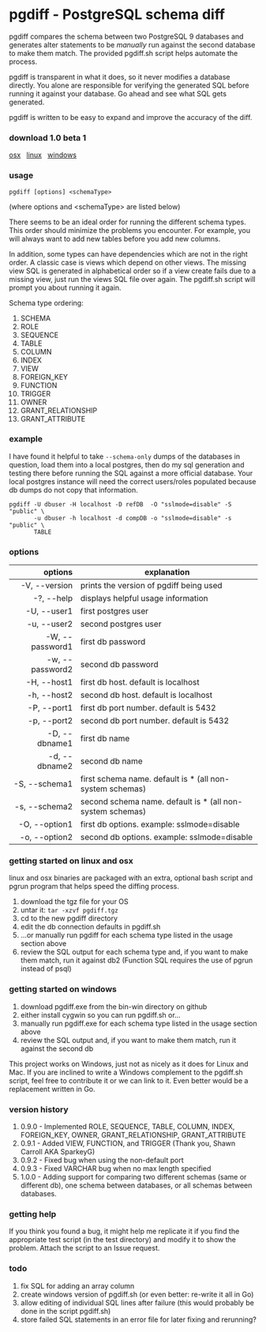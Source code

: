 # pgdiff - PostgreSQL schema diff

pgdiff compares the schema between two PostgreSQL 9 databases and generates alter statements to be *manually* run against the second database to make them match.  The provided pgdiff.sh script helps automate the process.  

pgdiff is transparent in what it does, so it never modifies a database directly. You alone are responsible for verifying the generated SQL before running it against your database.  Go ahead and see what SQL gets generated.

pgdiff is written to be easy to expand and improve the accuracy of the diff.


### download 1.0 beta 1
[osx](https://github.com/joncrlsn/pgdiff/releases/download/v1.0-beta.1/pgdiff-osx-1.0b1.tar.gz "OSX version") &nbsp; [linux](https://github.com/joncrlsn/pgdiff/files/1480823/pgdiff-linux-1.0b1.tar.gz  "Linux version") &nbsp; [windows](https://github.com/joncrlsn/pgdiff/releases/download/v1.0-beta.1/pgdiff-win-1.0b1.zip "Windows version")


### usage
	pgdiff [options] <schemaType>

(where options and &lt;schemaType&gt; are listed below)

There seems to be an ideal order for running the different schema types.  This order should minimize the problems you encounter.  For example, you will always want to add new tables before you add new columns.

In addition, some types can have dependencies which are not in the right order.  A classic case is views which depend on other views.  The missing view SQL is generated in alphabetical order so if a view create fails due to a missing view, just run the views SQL file over again. The pgdiff.sh script will prompt you about running it again.
 
Schema type ordering:

1. SCHEMA
1. ROLE
1. SEQUENCE
1. TABLE
1. COLUMN
1. INDEX
1. VIEW
1. FOREIGN\_KEY
1. FUNCTION
1. TRIGGER
1. OWNER
1. GRANT\_RELATIONSHIP
1. GRANT\_ATTRIBUTE


### example
I have found it helpful to take ```--schema-only``` dumps of the databases in question, load them into a local postgres, then do my sql generation and testing there before running the SQL against a more official database. Your local postgres instance will need the correct users/roles populated because db dumps do not copy that information.

```
pgdiff -U dbuser -H localhost -D refDB  -O "sslmode=disable" -S "public" \
       -u dbuser -h localhost -d compDB -o "sslmode=disable" -s "public" \
       TABLE 
```


### options

options           | explanation 
----------------: | ------------------------------------
  -V, --version   | prints the version of pgdiff being used
  -?, --help      | displays helpful usage information
  -U, --user1     | first postgres user
  -u, --user2     | second postgres user
  -W, --password1 | first db password
  -w, --password2 | second db password
  -H, --host1     | first db host.  default is localhost
  -h, --host2     | second db host. default is localhost
  -P, --port1     | first db port number.  default is 5432
  -p, --port2     | second db port number. default is 5432
  -D, --dbname1   | first db name
  -d, --dbname2   | second db name
  -S, --schema1   | first schema name.  default is * (all non-system schemas)
  -s, --schema2   | second schema name. default is * (all non-system schemas)
  -O, --option1   | first db options. example: sslmode=disable
  -o, --option2   | second db options. example: sslmode=disable


### getting started on linux and osx

linux and osx binaries are packaged with an extra, optional bash script and pgrun program that helps speed the diffing process. 

1. download the tgz file for your OS
1. untar it:  ```tar -xzvf pgdiff.tgz```
1. cd to the new pgdiff directory
1. edit the db connection defaults in pgdiff.sh 
1. ...or manually run pgdiff for each schema type listed in the usage section above
1. review the SQL output for each schema type and, if you want to make them match, run it against db2 (Function SQL requires the use of pgrun instead of psql)


### getting started on windows

1. download pgdiff.exe from the bin-win directory on github
1. either install cygwin so you can run pgdiff.sh or...
1. manually run pgdiff.exe for each schema type listed in the usage section above
1. review the SQL output and, if you want to make them match, run it against the second db

This project works on Windows, just not as nicely as it does for Linux and Mac.  If you are inclined to write a Windows complement to the pgdiff.sh script, feel free to contribute it or we can link to it.  Even better would be a replacement written in Go.


### version history
1. 0.9.0 - Implemented ROLE, SEQUENCE, TABLE, COLUMN, INDEX, FOREIGN\_KEY, OWNER, GRANT\_RELATIONSHIP, GRANT\_ATTRIBUTE
1. 0.9.1 - Added VIEW, FUNCTION, and TRIGGER (Thank you, Shawn Carroll AKA SparkeyG)
1. 0.9.2 - Fixed bug when using the non-default port
1. 0.9.3 - Fixed VARCHAR bug when no max length specified
1. 1.0.0 - Adding support for comparing two different schemas (same or different db), one schema between databases, or all schemas between databases.

### getting help
If you think you found a bug, it might help me replicate it if you find the appropriate test script (in the test directory) and modify it to show the problem.  Attach the script to an Issue request.

### todo
1. fix SQL for adding an array column
1. create windows version of pgdiff.sh (or even better: re-write it all in Go)
1. allow editing of individual SQL lines after failure (this would probably be done in the script pgdiff.sh)
1. store failed SQL statements in an error file for later fixing and rerunning?
